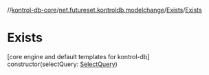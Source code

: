 //[kontrol-db-core](../../../index.md)/[net.futureset.kontroldb.modelchange](../index.md)/[Exists](index.md)/[Exists](-exists.md)

# Exists

[core engine and default templates for kontrol-db]\
constructor(selectQuery: [SelectQuery](../-select-query/index.md))
